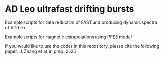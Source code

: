 # AD Leo ultrafast drifting bursts

Example scripts for data reduction of FAST and producing dynamic spectra of AD Leo

Example scripts for magnetic extrapolations using PFSS model


If you would like to use the codes in this repository, please cite the following paper:
J. Zhang et al. in prep. 2025
